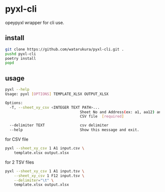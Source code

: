 # pyxl-cli

opeypyxl wrapper for cli use.

## install

```sh
git clone https://github.com/watarukura/pyxl-cli.git .
pushd pyxl-cli
poetry install
popd
```

## usage

```sh
pyxl --help
Usage: pyxl [OPTIONS] TEMPLATE_XLSX OUTPUT_XLSX

Options:
  -T, --sheet_xy_csv <INTEGER TEXT PATH>...
                                  Sheet No and Address(ex: a1, aa12) and Input
                                  CSV file  [required]

  --delimiter TEXT                csv delimiter
  --help                          Show this message and exit.
```

for CSV file

```sh
pyxl --sheet_xy_csv 1 A1 input.csv \
    template.xlsx output.xlsx
```

for 2 TSV files

```sh
pyxl --sheet_xy_csv 1 A1 input.tsv \
    --sheet_xy_csv 1 F12 input.tsv \
    --delimiter="\t" \
    template.xlsx output.xlsx
```